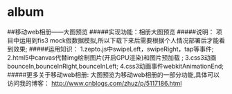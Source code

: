 # album
##移动web相册——大图预览
#####实现功能：相册大图预览
#####说明：
    项目中运用到fis3 mock假数据模拟,所以下载下来后需要根据个人情况部署后才能看到效果;
#####运用知识：
    1.zepto.js中swipeLeft，swipeRight，tap等事件;
    2.html5中canvas代替img绘制图片(开启GPU渲染)和图片预加载 ;
    3.css3动画bounceIn,bounceInRight,bounceInLeft;
    4.css3动画事件webkitAnimationEnd;
#####更多关于移动web相册:
    大图预览为移动web相册的一部分功能,具体可以访问我的博客：
    http://www.cnblogs.com/zhuz/p/5117186.html
